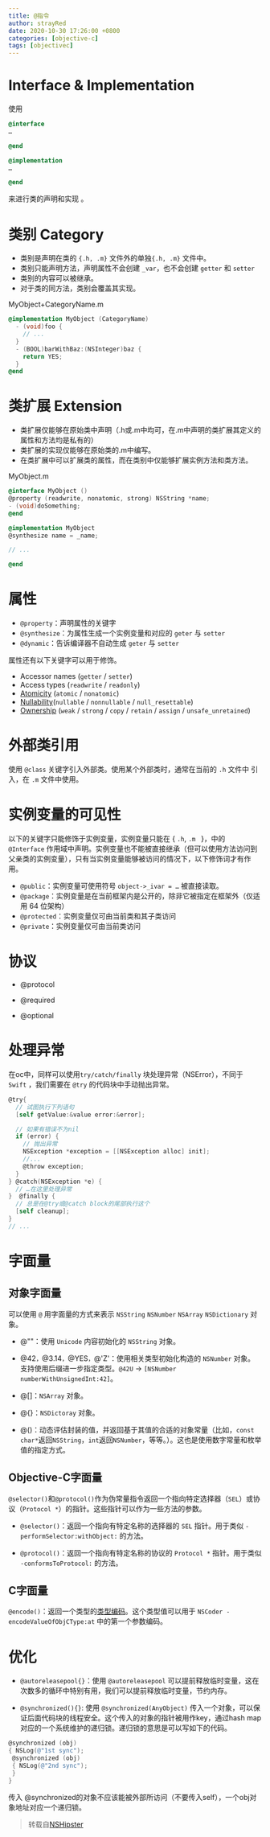 ```yaml
---
title: @指令
author: strayRed
date: 2020-10-30 17:26:00 +0800
categories: [objective-c]
tags: [objectivec]
---
```


# Interface & Implementation

使用

```ObjectiveC
@interface
…

@end

@implementation
…

@end

```

来进行类的声明和实现 。

# 类别 Category

* 类别是声明在类的 `{.h, .m}` 文件外的单独`{.h, .m}` 文件中。
* 类别只能声明方法，声明属性不会创建  `_var`，也不会创建 `getter` 和  `setter`
* 类别的内容可以被继承。
* 对于类的同方法，类别会覆盖其实现。

MyObject+CategoryName.m

```ObjectiveC
@implementation MyObject (CategoryName)
  - (void)foo {
    // ...
  }
  - (BOOL)barWithBaz:(NSInteger)baz {
    return YES;
  }
@end
```

# 类扩展 Extension

* 类扩展仅能够在原始类中声明（.h或.m中均可，在.m中声明的类扩展其定义的属性和方法均是私有的）
* 类扩展的实现仅能够在原始类的.m中编写。
* 在类扩展中可以扩展类的属性，而在类别中仅能够扩展实例方法和类方法。

MyObject.m

```objective-c
@interface MyObject ()
@property (readwrite, nonatomic, strong) NSString *name;
- (void)doSomething;
@end

@implementation MyObject
@synthesize name = _name;

// ...

@end
```

# 属性

* `@property`：声明属性的关键字
* `@synthesize`：为属性生成一个实例变量和对应的 `geter` 与  `setter`
* `@dynamic`：告诉编译器不自动生成 `geter` 与  `setter`

属性还有以下关键字可以用于修饰。

- Accessor names (`getter` / `setter`)
- Access types (`readwrite` / `readonly`)
- [Atomicity](https://en.wikipedia.org/wiki/Linearizability) (`atomic` / `nonatomic`)
- [Nullability](https://clang.llvm.org/docs/analyzer/developer-docs/nullability.html)(`nullable` / `nonnullable` / `null_resettable`)
- [Ownership](https://clang.llvm.org/docs/AutomaticReferenceCounting.html#ownership-qualification) (`weak` / `strong` / `copy` / `retain` / `assign` / `unsafe_unretained`)

# 外部类引用

使用 `@class` 关键字引入外部类。使用某个外部类时，通常在当前的 `.h` 文件中 引入，在 `.m` 文件中使用。

# 实例变量的可见性

以下的关键字只能修饰于实例变量，实例变量只能在 { `.h`, `.m ` }，中的 `@Interface` 作用域中声明。实例变量也不能被直接继承（但可以使用方法访问到父亲类的实例变量），只有当实例变量能够被访问的情况下，以下修饰词才有作用。

- `@public`：实例变量可使用符号 `object->_ivar = …`  被直接读取。
- `@package`：实例变量是在当前框架内是公开的，除非它被指定在框架外（仅适用 64 位架构）
- `@protected`：实例变量仅可由当前类和其子类访问
- `@private`：实例变量仅可由当前类访问

# 协议

- @protocol

- @required

- @optional

# 处理异常

在oc中，同样可以使用`try/catch/finally` 块处理异常（NSError），不同于 `Swift` ，我们需要在 `@try` 的代码块中手动抛出异常。

```objective-c
@try{
  // 试图执行下列语句
  [self getValue:&value error:&error];

  // 如果有错误不为nil
  if (error) {
    // 抛出异常
    NSException *exception = [[NSException alloc] init];
    //...
    @throw exception;
  }
} @catch(NSException *e) {
  // …在这里处理异常
}  @finally {
  // 总是在@try或@catch block的尾部执行这个
  [self cleanup];
}
// ...
```

# 字面量

## 对象字面量

可以使用 `@` 用字面量的方式来表示 `NSString` `NSNumber` `NSArray` `NSDictionary` 对象。

- @""：使用 `Unicode` 内容初始化的 `NSString` 对象。

- @42`，`@3.14`，`@YES`，`@'Z'：使用相关类型初始化构造的 `NSNumber` 对象。支持使用后缀进一步指定类型。`@42U` → `[NSNumber numberWithUnsignedInt:42]`。

- @[]：`NSArray` 对象。

- @{}：`NSDictoray` 对象。

- @()：动态评估封装的值，并返回基于其值的合适的对象常量（比如，`const char*`返回`NSString`，`int`返回`NSNumber`，等等。）。这也是使用数字常量和枚举值的指定方式。

## Objective-C字面量

`@selector()`和`@protocol()`作为伪常量指令返回一个指向特定选择器（`SEL`）或协议（`Protocol *`）的指针。这些指针可以作为一些方法的参数。

- `@selector()`：返回一个指向有特定名称的选择器的 `SEL` 指针。用于类似 `-performSelector:withObject:` 的方法。

- `@protocol()`：返回一个指向有特定名称的协议的 `Protocol *` 指针。用于类似 `-conformsToProtocol:` 的方法。

## C字面量

`@encode()`：返回一个类型的[类型编码](https://developer.apple.com/library/mac/#documentation/Cocoa/Conceptual/ObjCRuntimeGuide/Articles/ocrtTypeEncodings.html)。这个类型值可以用于 `NSCoder -encodeValueOfObjCType:at` 中的第一个参数编码。

# 优化

- `@autoreleasepool{}`：使用 `@autoreleasepool` 可以提前释放临时变量，这在次数多的循环中特别有用，我们可以提前释放临时变量，节约内存。

- `@synchronized(){}`: 使用 `@synchronized(AnyObject)` 传入一个对象，可以保证后面代码块的线程安全。这个传入的对象的指针被用作key，通过hash map对应的一个系统维护的递归锁。递归锁的意思是可以写如下的代码。

```objective-c
@synchronized (obj) 
{ NSLog(@"1st sync");
 @synchronized (obj) 
 { NSLog(@"2nd sync"); 
 }
}
```

传入 @synchronized的对象不应该能被外部所访问（不要传入self），一个obj对象地址对应一个递归锁。

> 转载自[NSHipster](https://nshipster.com/at-compiler-directives/)